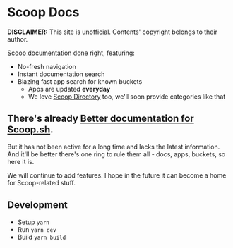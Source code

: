 # Scoop Docs

**DISCLAIMER:** This site is unofficial. Contents' copyright belongs to their author.

[Scoop documentation](https://github.com/lukesampson/scoop/wiki) done right, featuring:

- No-fresh navigation
- Instant documentation search
- Blazing fast app search for known buckets
  - Apps are updated **everyday**
  - We love [Scoop Directory](https://github.com/rasa/scoop-directory) too, we'll soon provide categories like that

## There's already [Better documentation for Scoop.sh](https://github.com/pakeweb/scoop.sh).

But it has not been active for a long time and lacks the latest information. And it'll be better there's one ring to rule them all - docs, apps, buckets, so here it is.

We will continue to add features. I hope in the future it can become a home for Scoop-related stuff.

## Development

- Setup `yarn`
- Run `yarn dev`
- Build `yarn build`
